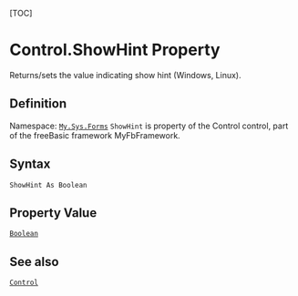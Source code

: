 [TOC]
# Control.ShowHint Property
Returns/sets the value indicating show hint (Windows, Linux).
## Definition
Namespace: [`My.Sys.Forms`](My.Sys.Forms.md)
`ShowHint` is property of the Control control, part of the freeBasic framework MyFbFramework.
## Syntax
```freeBasic
ShowHint As Boolean
```
## Property Value
[`Boolean`]("https://www.freebasic.net/wiki/KeyPgBoolean")
## See also
[`Control`](Control.md)
